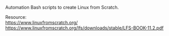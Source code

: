 Automation Bash scripts to create Linux from Scratch.  
  
Resource:  
https://www.linuxfromscratch.org/  
https://www.linuxfromscratch.org/lfs/downloads/stable/LFS-BOOK-11.2.pdf  